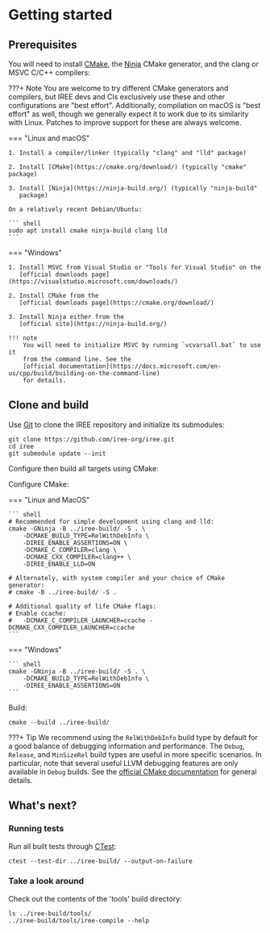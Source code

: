 # Getting started

## Prerequisites

You will need to install [CMake](https://cmake.org/), the
[Ninja](https://ninja-build.org/) CMake generator, and the clang or MSVC C/C++
compilers:

???+ Note
    You are welcome to try different CMake generators and compilers, but IREE
    devs and CIs exclusively use these and other configurations are "best
    effort". Additionally, compilation on macOS is "best effort" as well, though
    we generally expect it to work due to its similarity with Linux. Patches to
    improve support for these are always welcome.

=== "Linux and macOS"

    1. Install a compiler/linker (typically "clang" and "lld" package)

    2. Install [CMake](https://cmake.org/download/) (typically "cmake" package)

    3. Install [Ninja](https://ninja-build.org/) (typically "ninja-build"
       package)

    On a relatively recent Debian/Ubuntu:

    ``` shell
    sudo apt install cmake ninja-build clang lld
    ```

=== "Windows"

    1. Install MSVC from Visual Studio or "Tools for Visual Studio" on the
       [official downloads page](https://visualstudio.microsoft.com/downloads/)

    2. Install CMake from the
       [official downloads page](https://cmake.org/download/)

    3. Install Ninja either from the
       [official site](https://ninja-build.org/)

    !!! note
        You will need to initialize MSVC by running `vcvarsall.bat` to use it
        from the command line. See the
        [official documentation](https://docs.microsoft.com/en-us/cpp/build/building-on-the-command-line)
        for details.

## Clone and build

Use [Git](https://git-scm.com/) to clone the IREE repository and initialize its
submodules:

``` shell
git clone https://github.com/iree-org/iree.git
cd iree
git submodule update --init
```

Configure then build all targets using CMake:

Configure CMake:

=== "Linux and MacOS"

    ``` shell
    # Recommended for simple development using clang and lld:
    cmake -GNinja -B ../iree-build/ -S . \
        -DCMAKE_BUILD_TYPE=RelWithDebInfo \
        -DIREE_ENABLE_ASSERTIONS=ON \
        -DCMAKE_C_COMPILER=clang \
        -DCMAKE_CXX_COMPILER=clang++ \
        -DIREE_ENABLE_LLD=ON

    # Alternately, with system compiler and your choice of CMake generator:
    # cmake -B ../iree-build/ -S .

    # Additional quality of life CMake flags:
    # Enable ccache:
    #   -DCMAKE_C_COMPILER_LAUNCHER=ccache -DCMAKE_CXX_COMPILER_LAUNCHER=ccache
    ```

=== "Windows"

    ``` shell
    cmake -GNinja -B ../iree-build/ -S . \
        -DCMAKE_BUILD_TYPE=RelWithDebInfo \
        -DIREE_ENABLE_ASSERTIONS=ON
    ```

Build:

``` shell
cmake --build ../iree-build/
```

???+ Tip
    We recommend using the `RelWithDebInfo` build type by default for a good
    balance of debugging information and performance. The `Debug`, `Release`,
    and `MinSizeRel` build types are useful in more specific scenarios.
    In particular, note that several useful LLVM debugging features are only
    available in `Debug` builds. See the
    [official CMake documentation](https://cmake.org/cmake/help/latest/variable/CMAKE_BUILD_TYPE.html)
    for general details.


## What's next?

<!-- TODO(scotttodd): "at this point you can..." -->

### Running tests

Run all built tests through
[CTest](https://gitlab.kitware.com/cmake/community/-/wikis/doc/ctest/Testing-With-CTest):

``` shell
ctest --test-dir ../iree-build/ --output-on-failure
```

### Take a look around

Check out the contents of the 'tools' build directory:

``` shell
ls ../iree-build/tools/
../iree-build/tools/iree-compile --help
```

<!-- TODO(scotttodd): troubleshooting section? link to github issues? -->
